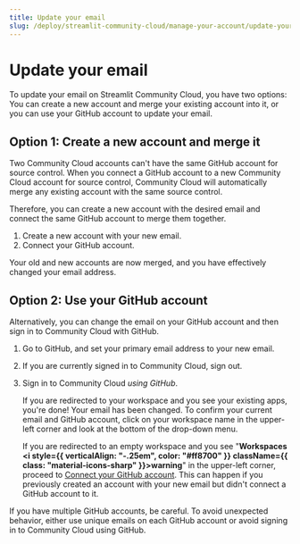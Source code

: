 ```yaml
---
title: Update your email
slug: /deploy/streamlit-community-cloud/manage-your-account/update-your-email
---
```


# Update your email

To update your email on Streamlit Community Cloud, you have two options: You can create a new account and merge your existing account into it, or you can use your GitHub account to update your email.

## Option 1: Create a new account and merge it

Two Community Cloud accounts can't have the same GitHub account for source control. When you connect a GitHub account to a new Community Cloud account for source control, Community Cloud will automatically merge any existing account with the same source control.

Therefore, you can create a new account with the desired email and connect the same GitHub account to merge them together.

1. Create a new account with your new email.
1. Connect your GitHub account.

Your old and new accounts are now merged, and you have effectively changed your email address.

## Option 2: Use your GitHub account

Alternatively, you can change the email on your GitHub account and then sign in to Community Cloud with GitHub.

1. Go to GitHub, and set your primary email address to your new email.
1. If you are currently signed in to Community Cloud, sign out.
1. Sign in to Community Cloud _using GitHub_.

   If you are redirected to your workspace and you see your existing apps, you're done! Your email has been changed. To confirm your current email and GitHub account, click on your workspace name in the upper-left corner and look at the bottom of the drop-down menu.

   If you are redirected to an empty workspace and you see "**Workspaces <i style={{ verticalAlign: "-.25em", color: "#ff8700" }} className={{ class: "material-icons-sharp" }}>warning</i>**" in the upper-left corner, proceed to [Connect your GitHub account](/deploy/streamlit-community-cloud/get-started/connect-your-github-account). This can happen if you previously created an account with your new email but didn't connect a GitHub account to it.

<Important>
   If you have multiple GitHub accounts, be careful. To avoid unexpected behavior, either use unique emails on each GitHub account or avoid signing in to Community Cloud using GitHub.
</Important>
